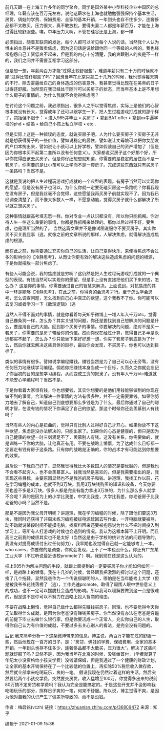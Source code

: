 
前几天跟一在上海工作多年的同学聚会，同学是国外某中小型科技企业中国区的总经理，年薪应该在百万元左右，说他这薪水在上海也就勉勉强强保持个基本生活，房贷、俩娃的学费、保姆费用、全家的基本开销，一年到头也存不住多少，连奢侈品都不太敢买，压力很大，真不敢放松。要得夫妻二人都是年薪百万，才能在上海过得比较舒服些。唉，中年压力大啊，不管在硅谷还是上海，都一样.

必须指出，随着互联网的发达，每个人都可以听见每个人说的话。当然我个人认为博主的本意并不是贩卖焦虑，因为这句话是说给跟他同一个等级的人听的。我也经常抱怨自己工资低爽不起来，但是我的内心十分清楚，我的爽跟别人的爽是不一样的，我们之间并不需要互相学习这部分。

但是想一想，年薪两百万才能“过得比较舒服些”，难道年薪只有二十万的时候就不能“过得比较舒服些了吗”？回想当年在北京只拿二十几万的时候，我也觉得每天爽的不行，除去雾霾给自己的身体造成的伤害意外，我甚至觉得比现在在美帝的日子过得还舒服。当然现在我已经处于随时可以买房子的状态，而当年基本上是不用想什么房子的事情的。为什么我就不会觉得焦虑呢？

在讨论这个问题之前，我必须指出，很多人之所以觉得焦虑，实际上是他们的心智根本就没有长大，觉得成年了还可以跟学生一下，把人生过程游戏打成就的那个样子，包括但不限于：
•    进入985并毕业
•    买房子
•    拿到BAT offer
•    拿到xx牛逼学校的phd
•    结婚
•    给自己小孩上私立学校
•    etc..

但是实际上这是一种错误的态度。就说买房子吧。人为什么要买房子？买房子无非就是想获得房子的一些价值，譬如说稳定的居住，譬如说让丈母娘可以把你女朋友的户口本掏出来，譬如说让小孩可以上好学校，譬如假装自己的资产增加了（但是因为你根本买不起第二套所以没有任何意义）。大家都说买房子这个好那个好，所以你觉得应该去买房子。但是你仔细想想就知道，你需要的是稳定的居住而不是一套房子，你需要的是让小孩可以上学而不是一套房子。完成这些东西就只有买房子一条路吗？当然不是。

这就是我说的把人生过程玩游戏打成就的一个典型的表现。有房子当然可以实现你的愿望，但是没有房子也可以，为什么你就一定要死磕买房这一条路呢？你看我现在没有房子，但是我丝毫不会觉得，这些愿望我再买房子前就实现不了。因为我已经调查清楚了，而不像大多数人一样，不愿意动脑，觉得买房子就什么都解决了所以就之想买房子。

这种事情就跟高考填志愿一样。你对专业一点认识都没有，所以你只能抓阄。你对待人生一件这么重要的事情，你都是靠抓阄来处理的。那你以后过得不好，要焦虑，也是理所当然的了。
当然这篇文章并不是像试图说服你不要买房子，其实你买不买关我屁事（逃。就像之前的文章所说的那样，人解决焦虑，就得解决造成焦虑的根源。



而在此之前，你需要通过充实你自己的生活，让自己变得快乐，来使得焦虑不会过多的影响你的【冷静思考】，从而让你更有效的解决这些造成焦虑的问题的根源，于是你就摆脱一部分焦虑了。

有些人可能会说，我的焦虑就是穷啊？这仍然是把人生过程玩游戏打成就的一个典型的表现。有钱当然可以实现你的愿望，但是手上没有直接把他们买下来的钱，怎么办？
这是你的事情，你需要通过自己的智慧来解决。上面说到，对抗焦虑的其中一环是能够【冷静思考】，在此之前，你得真的会思考才行。至于怎么学会思考，怎么调查问题，怎么找到自己心中真正的欲望，这个我教不了你。你可能可以去复习或者学习一下《数理逻辑》（逃

当然人不得不面对的事情，就是你看着每天知乎微博上一堆人年入千万btc，觉得自己像条狗一样，怎么办？其实关键的问题，你还是要找到自己想解决的问题是什么，要是用自己的大脑。回到那个买房子的事情。你要解决的问题，绝对不是买一套房子，你需要的是房子带给你的价值。然而你现在经过计算，觉得自己多半是永远都买不起了，怎么办？你只能坐下来好好想一想，你买了套房子到底是为了什么，然后你就去解决这些具体的目标，最后你会发现，不买房子，你也可以达到目标了。

类似的事情有很多。譬如说学编程赚钱。赚钱当然是为了自己可以心无旁骛，没有任何压力地继续学习编程。倘若你把赚钱本身当成一个目标，久而久之你就会忘记了你当初的目的是想学习编程，从而变成工资的奴隶了。没有年入千万btc难道就不能安心学编程吗？当然不是。

于是你看着大家很有钱，你也想要钱，其实你想要的是他们用钱能够做到的你现在做不到的事情。合法解决一件事情的方法有很多种，并不一定需要靠钱。如果你努力地去了解自己，知道自己到底想要那么多钱是为了什么，最后你通过了自己的聪明才智，在没有钱的情况下你满足了自己的欲望，那这个时候你还会羡慕别人有钱吗？

当然有些人的内心是扭曲的，觉得只有比别人过得好自己才开心。如果你放不下这种欲望，焦虑是没办法解决的，只能出家了。如果你的心态是健康的，但只是因为自己健康的欲望一时三刻满足不了，羡慕别人有钱。这没有关系，你需要做的，就是训练一下你的大脑，让他真正有用。不要在战略上懒惰，为了达成什么目标都一定要走有钱有房子这条路。只有你的战略是正确的，你的战术才有可能达到你想要的效果。

最后说一下我自己好了。显然我觉得我比大多数国人的情况是要优越的，但是我也不会看不起穷人，也不会羡慕富人。钱我当然是喜欢的，但是我需要指出的是，我实现这些目标，主要原因显然也不是我爸的房子和钱。讲道理，我找工作以前，花在学习编程的成本，也就不到3万块。我用3万块钱购买的知识和设备，今天你要买也差不多是3万块。很多人都是完全有能力拿出3万块的，为什么那么多人就学不会呢？真的是因为上的小学比我差，中学比我差，大学比我差，你老爸房子比我老爸的小吗？当然不是。

那是不是因为我父母开明呢？讲道理，我在学习编程的时候，除了跟他们要这3万块，我同时还获得了非周末练习编程被拔电源赶回去写作业，一开电脑就要被骂，动不动就说某段时间不能摸电脑，找资料回来还要被抱怨说为什么不把时间投入到学习上，等所有人打游戏的时候也会遇到的情况。我认为这根本算不上开明。而且高三之前我的成绩其实也不是太好（当然这是由于学校的统计方法的问题导致的，我没有对提高成绩付出过任何努力），我早期也没觉得自己就一定能够考上一本。who cares，你要做的是调查，你就会发现，上不了一本也没什么，你还有广东某工业大学（不过听说最近该校promote了）啊。我到现在还是这么认为的。

把上985作为解决问题的手段，就跟上面提到的一定要买房子你才能如何如何一样，是战略上的懒惰。我在十几岁的时候，曾经跟我把激烈的探讨过这个问题，还挨了几个拖鞋。显然我爸作为一个传说很聪明的人，哪怕是在当年能考上大学（但是被我爷爷花钱落榜了（逃），工作光速promote，取得了周围人眼中世俗意义上的成功，也不一定可以摆脱社会造成的影响。所以我可以理解要做到这一点是很难的，但是这不是你可以不努力在战略上投入智商的理由。

不要在战略上懒惰，觉得自己做什么都得先赚钱买房子。同理，也不要觉得今天你无法取得什么成就，是因为你老爸没有赚钱买房子。你当然没有办法在老爸是穷逼的前提下毕业去做什么银行家，但是你要活成一个正常人，充实你自己的人生，取得你自己认为有价值的成就，不要过多去关心别人的看法，是完全没有问题的。



后记
我来简单分析一下这条微博带来的信息。博主说，两百万才能在过的舒服一些，然后他现在一百万的日子，是：“房贷、俩娃的学费、保姆费用、全家的基本开销，一年到头也存不住多少，连奢侈品都不太敢买，压力很大”。解决了这些问题就舒服了吗？显然不是，因为我当年在北京的时候，没钱给首付，（学费就算了年纪太小没资格给小孩交学费）没钱请保姆，但是我通过了一个健康的财政计划，让全家的基本开销保持在了一个比较低的位置上，再扣除50%税后收入做存款，然后就全部拿来吃喝玩乐，爽的一笔。
假设我现在仍然过着这样的生活，然后突然要给两个小孩交学费，突然要交房贷，收入猛增至100万，你觉得多出来的税前80万搞不定房贷和学费吗？我认为完全是能搞定的。于是这些开支并不会影响我吃喝玩乐的部分，照样日子爽的一笔，何来不舒服。所以说，博主觉得不爽，是因为他对自我的认识产生了偏差所导致的，而不是没钱。


作者：梅启铭(vczh)
链接：https://zhuanlan.zhihu.com/p/36809472
来源：知乎

编辑于 2021-01-09 15:36
